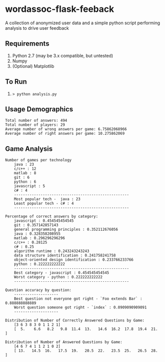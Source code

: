 wordassoc-flask-feeback
=======================

A collection of anonymized user data and a simple python script performing analysis to drive user feedback

## Requirements

1. Python 2.7 (may be 3.x compatible, but untested)
2. Numpy
3. (Optional) Matplotlib

## To Run
1. ```> python analysis.py```

## Usage Demographics

	Total number of answers: 494
	Total number of players: 29
	Average number of wrong answers per game: 6.75862068966
	Average number of right answers per game: 10.275862069

## Game Analysis

	Number of games per technology
		java : 23
		c/c++ : 12
		matlab : 8
		git : 6
		python : 6
		javascript : 5
		c# : 4
		----------------------------------------------------
		Most popular tech -  java : 23
		Least popular tech - c# : 4
		----------------------------------------------------

	Percentage of correct answers by category:
		javascript : 0.454545454545
		git : 0.357142857143
		general programming principles : 0.352112676056
		java : 0.328358208955
		matlab : 0.296296296296
		c/c++ : 0.28125
		c# : 0.25
		algorithm runtime : 0.243243243243
		data structure identification : 0.241758241758
		object-oriented design identification : 0.233766233766
		python : 0.222222222222
		----------------------------------------------------
		Best category - javascript : 0.454545454545
		Worst category - python : 0.222222222222
		----------------------------------------------------

	Question accuracy by question:
		--------------------
		Best question not everyone got right - `Foo extends Bar` : 0.888888888889
		Worst question someone got right - `index` : 0.0909090909091
		--------------------

	Distribution of Number of Correctly Answered Questions by Game:
		[3 6 3 8 3 0 1 1 2 1]
		[  5.    6.6   8.2   9.8  11.4  13.   14.6  16.2  17.8  19.4  21. ]

	Distribution of Number of Answered Questions by Game:
		[4 6 7 4 1 1 2 1 0 2]
		[ 13.   14.5  16.   17.5  19.   20.5  22.   23.5  25.   26.5  28. ]
